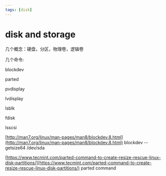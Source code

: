 ```yaml
---
tags: [disk]
---
```


# disk and storage

几个概念：硬盘，分区，物理卷，逻辑卷

几个命令:

blockdev

parted

pvdisplay

lvdisplay

lsblk

fdisk

lsscsi




[http://man7.org/linux/man-pages/man8/blockdev.8.html](http://man7.org/linux/man-pages/man8/blockdev.8.html)
blockdev --getsize64 /dev/sda

[https://www.tecmint.com/parted-command-to-create-resize-rescue-linux-disk-partitions/](https://www.tecmint.com/parted-command-to-create-resize-rescue-linux-disk-partitions/)
parted command

